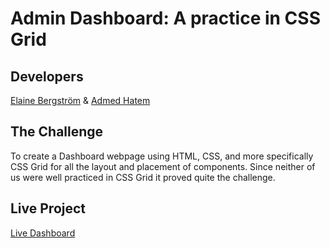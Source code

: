 # Admin Dashboard: A practice in CSS Grid

## Developers

[Elaine Bergström](https://github.com/theCorgiCoder) & [Admed Hatem](https://github.com/aHatem97)

## The Challenge

To create a Dashboard webpage using HTML, CSS, and more specifically CSS Grid for all the layout and placement of components.
Since neither of us were well practiced in CSS Grid it proved quite the challenge.

## Live Project

[Live Dashboard](https://thecorgicoder.github.io/bn-admin-dashboard/)
